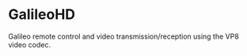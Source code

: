 GalileoHD
=========

Galileo remote control and video transmission/reception using the VP8 video codec. 